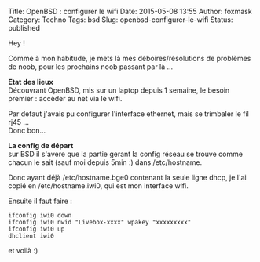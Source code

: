 Title: OpenBSD : configurer le wifi
Date: 2015-05-08 13:55
Author: foxmask
Category: Techno
Tags: bsd
Slug: openbsd-configurer-le-wifi
Status: published

Hey !

Comme à mon habitude, je mets là mes déboires/résolutions de problèmes
de noob, pour les prochains noob passant par là ...

**Etat des lieux**  
Découvrant OpenBSD, mis sur un laptop depuis 1 semaine, le besoin
premier : accèder au net via le wifi.

Par defaut j'avais pu configurer l'interface ethernet, mais se trimbaler
le fil rj45 ...  
Donc bon...

**La config de départ**  
sur BSD il s'avere que la partie gerant la config réseau se trouve
comme chacun le sait (sauf moi depuis 5min :) dans
/etc/hostname.<interface>

Donc ayant déjà /etc/hostname.bge0 contenant la seule ligne dhcp, je
l'ai copié en /etc/hostname.iwi0, qui est mon interface wifi.

Ensuite il faut faire :

```shell
ifconfig iwi0 down
ifconfig iwi0 nwid "Livebox-xxxx" wpakey "xxxxxxxxx"
ifconfig iwi0 up
dhclient iwi0
```

et voilà :)

